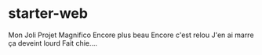 # starter-web
Mon Joli Projet
Magnifico
Encore plus beau
Encore c'est relou
J'en ai marre
ça deveint lourd
Fait chie....
